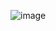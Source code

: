 
![image](https://github.com/azxa318258p/nchu-cse/blob/master/111-1-course/Digital_Image_Processing/hw3_adaptive%20median%20filter/result.png?raw=true)
